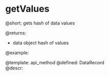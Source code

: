 getValues
=============



@short:
	gets hash of data values

@returns:
- data         object      hash of values	

@example:


@template:	api_method
@defined:	DataRecord	
@descr:


